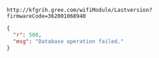 `http://kfgrih.gree.com/wifiModule/Lastversion?firmwareCode=362001068940`

```json
{
  "r": 500,
  "msg": "Database operation failed."
}
```